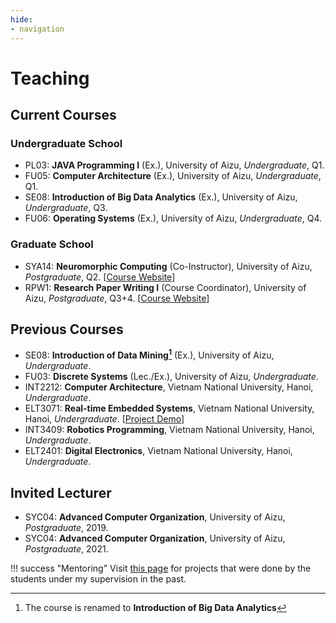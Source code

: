 ```yaml
---
hide:
- navigation
---
```


# Teaching

## Current Courses

### Undergraduate School

- PL03: **JAVA Programming I** (Ex.), University of Aizu, *Undergraduate*,  Q1.
- FU05: **Computer Architecture** (Ex.), University of Aizu, *Undergraduate*,  Q1.
- SE08: **Introduction of Big Data Analytics** (Ex.), University of Aizu, *Undergraduate*, Q3.
- FU06: **Operating Systems** (Ex.), University of Aizu, *Undergraduate*,  Q4.

### Graduate School

- SYA14: **Neuromorphic Computing** (Co-Instructor), University of Aizu, *Postgraduate*,  Q2. \[[Course Website](https://web-ext.u-aizu.ac.jp/misc/neuro-eng/book/NeuromorphicComputing/)\]
- RPW1: **Research Paper Writing I** (Course Coordinator), University of Aizu, *Postgraduate*,  Q3+4.  \[[Course Website](./course/rpw1.md)\]
  
## Previous Courses

- SE08: **Introduction of Data Mining[^1]** (Ex.), University of Aizu, *Undergraduate*.
- FU03: **Discrete Systems** (Lec./Ex.), University of Aizu, *Undergraduate*.
- INT2212: **Computer Architecture**, Vietnam National University, Hanoi, *Undergraduate*.
- ELT3071: **Real-time Embedded Systems**, Vietnam National University, Hanoi, *Undergraduate*. \[[Project Demo](mentor.md/#course-real-time-gaming-systems)\]
- INT3409: **Robotics Programming**, Vietnam National University, Hanoi, *Undergraduate*.
- ELT2401: **Digital Electronics**, Vietnam National University, Hanoi, *Undergraduate*.

## Invited Lecturer 

- SYC04: **Advanced Computer Organization**, University of Aizu, *Postgraduate*, 2019.
- SYC04: **Advanced Computer Organization**, University of Aizu, *Postgraduate*, 2021.

!!! success  "Mentoring"
    Visit [this page](mentor.md) for projects that were done by the students under my supervision in the past.

[^1]: The course is renamed to **Introduction of Big Data Analytics**
